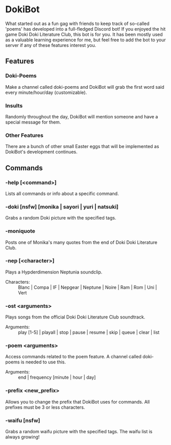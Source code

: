 # DokiBot

What started out as a fun gag with friends to keep track of so-called 'poems' has developed into a full-fledged Discord bot! If you enjoyed the hit game Doki Doki Literature Club, this bot is for you. It has been mostly used as a valuable learning experience for me, but feel free to add the bot to your server if any of these features interest you.

## Features
### Doki-Poems
Make a channel called doki-poems and DokiBot will grab the first word said every minute/hour/day (customizable).
 
### Insults
Randomly throughout the day, DokiBot will mention someone and have a special message for them.

### Other Features
There are a bunch of other small Easter eggs that will be implemented as DokiBot's development continues.

## Commands
### -help \[\<command\>\]
Lists all commands or info about a specific command.

### -doki \[nsfw\] \[monika | sayori | yuri | natsuki\]
Grabs a random Doki picture with the specified tags.

### -moniquote
Posts one of Monika's many quotes from the end of Doki Doki Literature Club.

### -nep \[\<character\>\]
Plays a Hypderdimension Neptunia soundclip.
<dl>
 <dt>Characters:</dt>
 <dd>Blanc | Compa | IF | Nepgear | Neptune | Noire | Ram | Rom | Uni | Vert</dd>
</dl>

### -ost \<arguments\>
Plays songs from the official Doki Doki Literature Club soundtrack.
<dl>
 <dt>Arguments:</dt>
 <dd>play [1-5] | playall | stop | pause | resume | skip | queue | clear | list</dd>
</dl>

### -poem \<arguments\>
Access commands related to the poem feature. A channel called doki-poems is needed to use this.
<dl>
 <dt>Arguments:</dt>
 <dd>end | frequency [minute | hour | day]</dd>
</dl>

### -prefix <new_prefix>
Allows you to change the prefix that DokiBot uses for commands. All prefixes must be 3 or less characters.

### -waifu \[nsfw\]
Grabs a random waifu picture with the specified tags. The waifu list is always growing!
